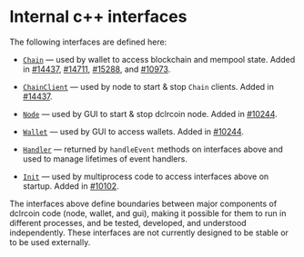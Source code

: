 # Internal c++ interfaces

The following interfaces are defined here:

* [`Chain`](chain.h) — used by wallet to access blockchain and mempool state. Added in [#14437](https://github.com/dclrcoin/dclrcoin/pull/14437), [#14711](https://github.com/dclrcoin/dclrcoin/pull/14711), [#15288](https://github.com/dclrcoin/dclrcoin/pull/15288), and [#10973](https://github.com/dclrcoin/dclrcoin/pull/10973).

* [`ChainClient`](chain.h) — used by node to start & stop `Chain` clients. Added in [#14437](https://github.com/dclrcoin/dclrcoin/pull/14437).

* [`Node`](node.h) — used by GUI to start & stop dclrcoin node. Added in [#10244](https://github.com/dclrcoin/dclrcoin/pull/10244).

* [`Wallet`](wallet.h) — used by GUI to access wallets. Added in [#10244](https://github.com/dclrcoin/dclrcoin/pull/10244).

* [`Handler`](handler.h) — returned by `handleEvent` methods on interfaces above and used to manage lifetimes of event handlers.

* [`Init`](init.h) — used by multiprocess code to access interfaces above on startup. Added in [#10102](https://github.com/dclrcoin/dclrcoin/pull/10102).

The interfaces above define boundaries between major components of dclrcoin code (node, wallet, and gui), making it possible for them to run in different processes, and be tested, developed, and understood independently. These interfaces are not currently designed to be stable or to be used externally.
